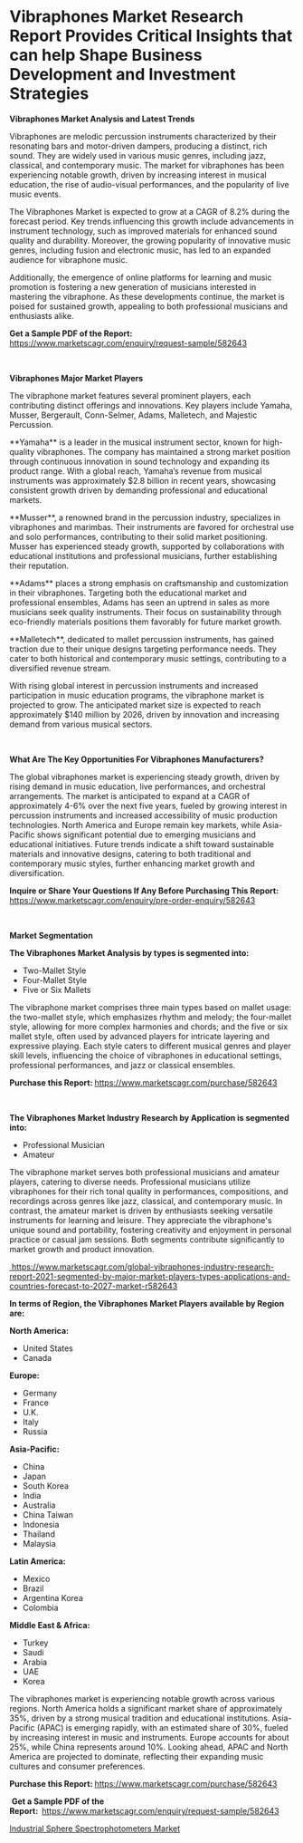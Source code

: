 <p><h1>Vibraphones Market Research Report Provides Critical Insights that can help Shape Business Development and Investment Strategies</h1></p><p><strong>Vibraphones Market Analysis and Latest Trends</strong></p>
<p><p>Vibraphones are melodic percussion instruments characterized by their resonating bars and motor-driven dampers, producing a distinct, rich sound. They are widely used in various music genres, including jazz, classical, and contemporary music. The market for vibraphones has been experiencing notable growth, driven by increasing interest in musical education, the rise of audio-visual performances, and the popularity of live music events.</p><p>The Vibraphones Market is expected to grow at a CAGR of 8.2% during the forecast period. Key trends influencing this growth include advancements in instrument technology, such as improved materials for enhanced sound quality and durability. Moreover, the growing popularity of innovative music genres, including fusion and electronic music, has led to an expanded audience for vibraphone music.</p><p>Additionally, the emergence of online platforms for learning and music promotion is fostering a new generation of musicians interested in mastering the vibraphone. As these developments continue, the market is poised for sustained growth, appealing to both professional musicians and enthusiasts alike.</p></p>
<p><strong>Get a Sample PDF of the Report:&nbsp;</strong> <a href="https://www.marketscagr.com/enquiry/request-sample/582643?utm_campaign=2176&utm_medium=2&utm_source=Github&utm_content=ia&utm_term=23032025&utm_id=vibraphones">https://www.marketscagr.com/enquiry/request-sample/582643</a></p>
<p>&nbsp;</p>
<p><strong>Vibraphones Major Market Players</strong></p>
<p><p>The vibraphone market features several prominent players, each contributing distinct offerings and innovations. Key players include Yamaha, Musser, Bergerault, Conn-Selmer, Adams, Malletech, and Majestic Percussion.</p><p>**Yamaha** is a leader in the musical instrument sector, known for high-quality vibraphones. The company has maintained a strong market position through continuous innovation in sound technology and expanding its product range. With a global reach, Yamaha’s revenue from musical instruments was approximately $2.8 billion in recent years, showcasing consistent growth driven by demanding professional and educational markets.</p><p>**Musser**, a renowned brand in the percussion industry, specializes in vibraphones and marimbas. Their instruments are favored for orchestral use and solo performances, contributing to their solid market positioning. Musser has experienced steady growth, supported by collaborations with educational institutions and professional musicians, further establishing their reputation. </p><p>**Adams** places a strong emphasis on craftsmanship and customization in their vibraphones. Targeting both the educational market and professional ensembles, Adams has seen an uptrend in sales as more musicians seek quality instruments. Their focus on sustainability through eco-friendly materials positions them favorably for future market growth.</p><p>**Malletech**, dedicated to mallet percussion instruments, has gained traction due to their unique designs targeting performance needs. They cater to both historical and contemporary music settings, contributing to a diversified revenue stream. </p><p>With rising global interest in percussion instruments and increased participation in music education programs, the vibraphone market is projected to grow. The anticipated market size is expected to reach approximately $140 million by 2026, driven by innovation and increasing demand from various musical sectors.</p></p>
<p>&nbsp;</p>
<p><strong>What Are The Key Opportunities For Vibraphones Manufacturers?</strong></p>
<p><p>The global vibraphones market is experiencing steady growth, driven by rising demand in music education, live performances, and orchestral arrangements. The market is anticipated to expand at a CAGR of approximately 4-6% over the next five years, fueled by growing interest in percussion instruments and increased accessibility of music production technologies. North America and Europe remain key markets, while Asia-Pacific shows significant potential due to emerging musicians and educational initiatives. Future trends indicate a shift toward sustainable materials and innovative designs, catering to both traditional and contemporary music styles, further enhancing market growth and diversification.</p></p>
<p><strong>Inquire or Share Your Questions If Any Before Purchasing This Report:</strong> <a href="https://www.marketscagr.com/enquiry/pre-order-enquiry/582643?utm_campaign=2176&utm_medium=2&utm_source=Github&utm_content=ia&utm_term=23032025&utm_id=vibraphones">https://www.marketscagr.com/enquiry/pre-order-enquiry/582643</a></p>
<p>&nbsp;</p>
<p><strong>Market Segmentation</strong></p>
<p><strong>The Vibraphones Market Analysis by types is segmented into:</strong></p>
<p><ul><li>Two-Mallet Style</li><li>Four-Mallet Style</li><li>Five or Six Mallets</li></ul></p>
<p><p>The vibraphone market comprises three main types based on mallet usage: the two-mallet style, which emphasizes rhythm and melody; the four-mallet style, allowing for more complex harmonies and chords; and the five or six mallet style, often used by advanced players for intricate layering and expressive playing. Each style caters to different musical genres and player skill levels, influencing the choice of vibraphones in educational settings, professional performances, and jazz or classical ensembles.</p></p>
<p><strong>Purchase this Report:&nbsp;</strong><a href="https://www.marketscagr.com/purchase/582643?utm_campaign=2176&utm_medium=2&utm_source=Github&utm_content=ia&utm_term=23032025&utm_id=vibraphones">https://www.marketscagr.com/purchase/582643</a></p>
<p>&nbsp;</p>
<p><strong>The Vibraphones Market Industry Research by Application is segmented into:</strong></p>
<p><ul><li>Professional Musician</li><li>Amateur</li></ul></p>
<p><p>The vibraphone market serves both professional musicians and amateur players, catering to diverse needs. Professional musicians utilize vibraphones for their rich tonal quality in performances, compositions, and recordings across genres like jazz, classical, and contemporary music. In contrast, the amateur market is driven by enthusiasts seeking versatile instruments for learning and leisure. They appreciate the vibraphone's unique sound and portability, fostering creativity and enjoyment in personal practice or casual jam sessions. Both segments contribute significantly to market growth and product innovation.</p></p>
<p><a href="https://www.marketscagr.com/global-vibraphones-industry-research-report-2021-segmented-by-major-market-players-types-applications-and-countries-forecast-to-2027-market-r582643?utm_campaign=2176&utm_medium=2&utm_source=Github&utm_content=ia&utm_term=23032025&utm_id=vibraphones">&nbsp;https://www.marketscagr.com/global-vibraphones-industry-research-report-2021-segmented-by-major-market-players-types-applications-and-countries-forecast-to-2027-market-r582643</a></p>
<p><strong>In terms of Region, the Vibraphones Market Players available by Region are:</strong></p>
<p>
    <p> <strong> North America: </strong>
        <ul>
            <li>United States</li>
            <li>Canada</li>
        </ul>
        </p> 
    <p> <strong> Europe: </strong>
        <ul>
            <li>Germany</li>
            <li>France</li>
            <li>U.K.</li>
            <li>Italy</li>
            <li>Russia</li>
        </ul>
        </p> 
    <p> <strong> Asia-Pacific: </strong>
        <ul>
            <li>China</li>
            <li>Japan</li>
            <li>South Korea</li>
            <li>India</li>
            <li>Australia</li>
            <li>China Taiwan</li>
            <li>Indonesia</li>
            <li>Thailand</li>
            <li>Malaysia</li>
        </ul>
        </p> 
    <p> <strong> Latin America: </strong>
        <ul>
            <li>Mexico</li>
            <li>Brazil</li>
            <li>Argentina Korea</li>
            <li>Colombia</li>
        </ul>
        </p> 
    <p> <strong> Middle East & Africa: </strong>
        <ul>
            <li>Turkey</li>
            <li>Saudi</li>
            <li>Arabia</li>
            <li>UAE</li>
            <li>Korea</li>
        </ul>
    </p>
    </p>
<p><p>The vibraphones market is experiencing notable growth across various regions. North America holds a significant market share of approximately 35%, driven by a strong musical tradition and educational institutions. Asia-Pacific (APAC) is emerging rapidly, with an estimated share of 30%, fueled by increasing interest in music and instruments. Europe accounts for about 25%, while China represents around 10%. Looking ahead, APAC and North America are projected to dominate, reflecting their expanding music cultures and consumer preferences.</p></p>
<p><strong>Purchase this Report: </strong><a href="https://www.marketscagr.com/purchase/582643?utm_campaign=2176&utm_medium=2&utm_source=Github&utm_content=ia&utm_term=23032025&utm_id=vibraphones">https://www.marketscagr.com/purchase/582643</a></p>
<p>&nbsp;<strong>Get a Sample PDF of the Report:&nbsp;&nbsp;</strong><a href="https://www.marketscagr.com/enquiry/request-sample/582643?utm_campaign=2176&utm_medium=2&utm_source=Github&utm_content=ia&utm_term=23032025&utm_id=vibraphones">https://www.marketscagr.com/enquiry/request-sample/582643</a></p>
<p><strong></strong></p>
<p><p><a href="https://github.com/elizabethdagraca/Market-Research-Report-List-5/blob/main/industrial-sphere-spectrophotometers-market.md?utm_campaign=2176&utm_medium=2&utm_source=Github&utm_content=ia&utm_term=23032025&utm_id=vibraphones">Industrial Sphere Spectrophotometers Market</a></p></p>